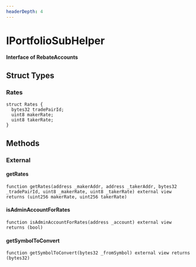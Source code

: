 ```yaml
---
headerDepth: 4
---
```


# IPortfolioSubHelper

**Interface of RebateAccounts**

## Struct Types

### Rates

```solidity
struct Rates {
  bytes32 tradePairId;
  uint8 makerRate;
  uint8 takerRate;
}
```

## Methods

### External

#### getRates

```solidity:no-line-numbers
function getRates(address _makerAddr, address _takerAddr, bytes32 _tradePairId, uint8 _makerRate, uint8 _takerRate) external view returns (uint256 makerRate, uint256 takerRate)
```

#### isAdminAccountForRates

```solidity:no-line-numbers
function isAdminAccountForRates(address _account) external view returns (bool)
```

#### getSymbolToConvert

```solidity:no-line-numbers
function getSymbolToConvert(bytes32 _fromSymbol) external view returns (bytes32)
```

